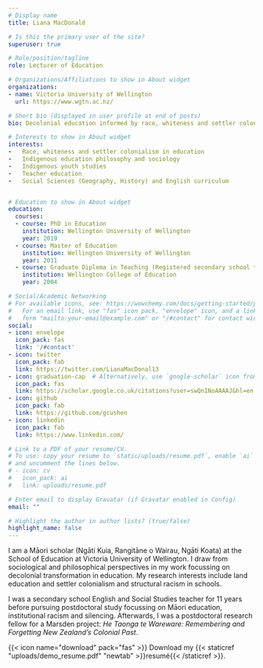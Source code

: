 ```yaml
---
# Display name
title: Liana MacDonald

# Is this the primary user of the site?
superuser: true

# Role/position/tagline
role: Lecturer of Education

# Organizations/Affiliations to show in About widget
organizations:
- name: Victoria University of Wellington
  url: https://www.wgtn.ac.nz/

# Short bio (displayed in user profile at end of posts)
bio: Decolonial education informed by race, whiteness and settler colonialism 

# Interests to show in About widget
interests:
-	Race, whiteness and settler colonialism in education
-	Indigenous education philosophy and sociology
-	Indigenous youth studies
-	Teacher education
-	Social Sciences (Geography, History) and English curriculum


# Education to show in About widget
education:
  courses:
  - course: PhD in Education
    institution: Wellington University of Wellington
    year: 2019
  - course: Master of Education
    institution: Wellington University of Wellington
    year: 2011
  - course: Graduate Diploma in Teaching (Registered secondary school teacher)
    institution: Wellington College of Education
    year: 2004

# Social/Academic Networking
# For available icons, see: https://wowchemy.com/docs/getting-started/page-builder/#icons
#   For an email link, use "fas" icon pack, "envelope" icon, and a link in the
#   form "mailto:your-email@example.com" or "/#contact" for contact widget.
social:
- icon: envelope
  icon_pack: fas
  link: '/#contact'
- icon: twitter
  icon_pack: fab
  link: https://twitter.com/LianaMacDonal13
- icon: graduation-cap  # Alternatively, use `google-scholar` icon from `ai` icon pack
  icon_pack: fas
  link: https://scholar.google.co.uk/citations?user=swQnINoAAAAJ&hl=en
- icon: github
  icon_pack: fab
  link: https://github.com/gcushen
- icon: linkedin
  icon_pack: fab
  link: https://www.linkedin.com/

# Link to a PDF of your resume/CV.
# To use: copy your resume to `static/uploads/resume.pdf`, enable `ai` icons in `params.toml`, 
# and uncomment the lines below.
# - icon: cv
#   icon_pack: ai
#   link: uploads/resume.pdf

# Enter email to display Gravatar (if Gravatar enabled in Config)
email: ""

# Highlight the author in author lists? (true/false)
highlight_name: false
---
```


I am a Māori scholar (Ngāti Kuia, Rangitāne o Wairau, Ngāti Koata) at the School of Education at Victoria University of Wellington. I draw from sociological and philosophical perspectives in my work focussing on decolonial transformation in education. My research interests include land education and settler colonialism and structural racism in schools.

I was a secondary school English and Social Studies teacher for 11 years before pursuing postdoctoral study focussing on Māori education, institutional racism and silencing. Afterwards, I was a postdoctoral research fellow for a Marsden project: *He Taonga te Wareware: Remembering and Forgetting New Zealand’s Colonial Past*.

{{< icon name="download" pack="fas" >}} Download my {{< staticref "uploads/demo_resume.pdf" "newtab" >}}resumé{{< /staticref >}}.
